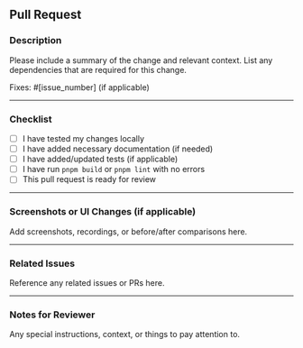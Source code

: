 ## Pull Request

### Description

Please include a summary of the change and relevant context. List any dependencies that are required for this change.

Fixes: #[issue_number] (if applicable)

---

### Checklist

- [ ] I have tested my changes locally
- [ ] I have added necessary documentation (if needed)
- [ ] I have added/updated tests (if applicable)
- [ ] I have run `pnpm build` or `pnpm lint` with no errors
- [ ] This pull request is ready for review

---

### Screenshots or UI Changes (if applicable)

Add screenshots, recordings, or before/after comparisons here.

---

### Related Issues

Reference any related issues or PRs here.

---

### Notes for Reviewer

Any special instructions, context, or things to pay attention to.
